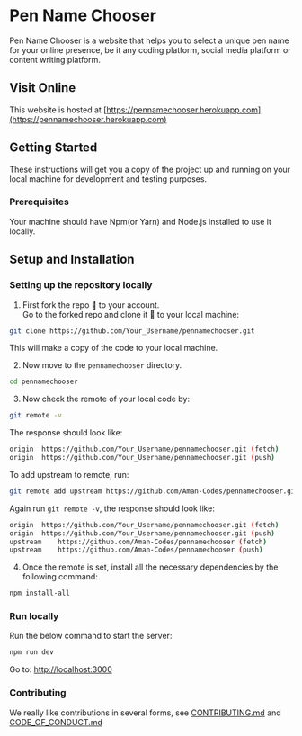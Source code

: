 # Pen Name Chooser

Pen Name Chooser is a website that helps you to select a unique pen name for your online presence, be it any coding platform, social media platform or content writing platform.

## Visit Online
This website is hosted at [https://pennamechooser.herokuapp.com](https://pennamechooser.herokuapp.com)

## Getting Started

These instructions will get you a copy of the project up and running on your local machine for development and testing purposes.

### Prerequisites

Your machine should have Npm(or Yarn) and Node.js installed to use it locally.

## Setup and Installation

### Setting up the repository locally

1. First fork the repo :fork_and_knife: to your account.  
   Go to the forked repo and clone it :busts_in_silhouette: to your local machine:

```sh
git clone https://github.com/Your_Username/pennamechooser.git
```

This will make a copy of the code to your local machine.

2. Now move to the `pennamechooser` directory.

```sh
cd pennamechooser
```

3. Now check the remote of your local code by:

```sh
git remote -v
```

The response should look like:

```sh
origin	https://github.com/Your_Username/pennamechooser.git (fetch)
origin	https://github.com/Your_Username/pennamechooser.git (push)
```

To add upstream to remote, run:

```sh
git remote add upstream https://github.com/Aman-Codes/pennamechooser.git
```

Again run `git remote -v`, the response should look like:

```sh
origin	https://github.com/Your_Username/pennamechooser.git (fetch)
origin	https://github.com/Your_Username/pennamechooser.git (push)
upstream	https://github.com/Aman-Codes/pennamechooser (fetch)
upstream	https://github.com/Aman-Codes/pennamechooser (push)
```

4. Once the remote is set, install all the necessary dependencies by the following command:

```sh
npm install-all
```

### Run locally

Run the below command to start the server:

```sh
npm run dev
```
Go to: [http://localhost:3000](http://localhost:3000)

### Contributing

We really like contributions in several forms, see [CONTRIBUTING.md](https://github.com/Aman-Codes/pennamechooser/blob/master/docs/CONTRIBUTING.md) and [CODE_OF_CONDUCT.md](https://github.com/Aman-Codes/pennamechooser/blob/master/docs/CODE_OF_CONDUCT.md)
